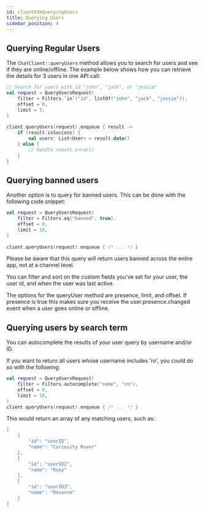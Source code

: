 ```yaml
---
id: clientSdkQueryingUsers
title: Querying Users
sidebar_position: 4
---
```


## Querying Regular Users
The `ChatClient::queryUsers` method allows you to search for users and see if they are online/offline. The example below shows how you can retrieve the details for 3 users in one API call:

```kotlin
// Search for users with id "john", "jack", or "jessie" 
val request = QueryUsersRequest( 
    filter = Filters.`in`("id", listOf("john", "jack", "jessie")), 
    offset = 0, 
    limit = 3, 
) 
 
client.queryUsers(request).enqueue { result -> 
    if (result.isSuccess) { 
        val users: List<User> = result.data() 
    } else { 
        // Handle result.error() 
    } 
}
```

## Querying banned users
Another option is to query for banned users. This can be done with the following code snippet:

```kotlin
val request = QueryUsersRequest( 
    filter = Filters.eq("banned", true), 
    offset = 0, 
    limit = 10, 
) 
 
client.queryUsers(request).enqueue { /* ... */ }
```

Please be aware that this query will return users banned across the entire app, not at a channel level.

You can filter and sort on the custom fields you've set for your user, the user id, and when the user was last active.

The options for the queryUser method are presence, limit, and offset. If presence is true this makes sure you receive the user.presence.changed event when a user goes online or offline.

## Querying users by search term
You can autocomplete the results of your user query by username and/or ID.

If you want to return all users whose username includes 'ro', you could do so with the following:
```kotlin
val request = QueryUsersRequest( 
    filter = Filters.autocomplete("name", "ro"), 
    offset = 0, 
    limit = 10, 
) 
client.queryUsers(request).enqueue { /* ... */ }
```

This would return an array of any matching users, such as:

```kotlin
[ 
    { 
        "id": "userID", 
        "name": "Curiosity Rover" 
    }, 
    { 
        "id": "userID2", 
        "name": "Roxy" 
    }, 
    { 
        "id": "userID3", 
        "name": "Roxanne" 
    } 
]
```
